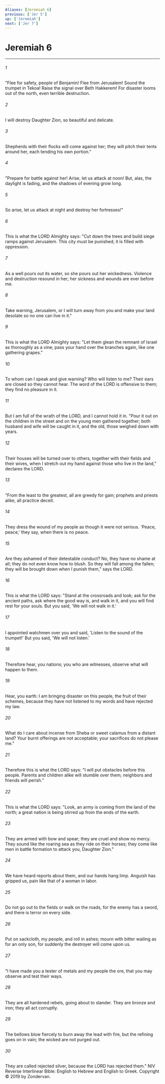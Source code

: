 ```yaml
---
Aliases: [Jeremiah 6]
previous: ['Jer 5']
up: ['Jeremiah']
next: ['Jer 7']
---
```

# Jeremiah 6

***


###### 1 
"Flee for safety, people of Benjamin! Flee from Jerusalem! Sound the trumpet in Tekoa! Raise the signal over Beth Hakkerem! For disaster looms out of the north, even terrible destruction. 

###### 2 
I will destroy Daughter Zion, so beautiful and delicate. 

###### 3 
Shepherds with their flocks will come against her; they will pitch their tents around her, each tending his own portion." 

###### 4 
"Prepare for battle against her! Arise, let us attack at noon! But, alas, the daylight is fading, and the shadows of evening grow long. 

###### 5 
So arise, let us attack at night and destroy her fortresses!" 

###### 6 
This is what the LORD Almighty says: "Cut down the trees and build siege ramps against Jerusalem. This city must be punished; it is filled with oppression. 

###### 7 
As a well pours out its water, so she pours out her wickedness. Violence and destruction resound in her; her sickness and wounds are ever before me. 

###### 8 
Take warning, Jerusalem, or I will turn away from you and make your land desolate so no one can live in it." 

###### 9 
This is what the LORD Almighty says: "Let them glean the remnant of Israel as thoroughly as a vine; pass your hand over the branches again, like one gathering grapes." 

###### 10 
To whom can I speak and give warning? Who will listen to me? Their ears are closed so they cannot hear. The word of the LORD is offensive to them; they find no pleasure in it. 

###### 11 
But I am full of the wrath of the LORD, and I cannot hold it in. "Pour it out on the children in the street and on the young men gathered together; both husband and wife will be caught in it, and the old, those weighed down with years. 

###### 12 
Their houses will be turned over to others, together with their fields and their wives, when I stretch out my hand against those who live in the land," declares the LORD. 

###### 13 
"From the least to the greatest, all are greedy for gain; prophets and priests alike, all practice deceit. 

###### 14 
They dress the wound of my people as though it were not serious. 'Peace, peace,' they say, when there is no peace. 

###### 15 
Are they ashamed of their detestable conduct? No, they have no shame at all; they do not even know how to blush. So they will fall among the fallen; they will be brought down when I punish them," says the LORD. 

###### 16 
This is what the LORD says: "Stand at the crossroads and look; ask for the ancient paths, ask where the good way is, and walk in it, and you will find rest for your souls. But you said, 'We will not walk in it.' 

###### 17 
I appointed watchmen over you and said, 'Listen to the sound of the trumpet!' But you said, 'We will not listen.' 

###### 18 
Therefore hear, you nations; you who are witnesses, observe what will happen to them. 

###### 19 
Hear, you earth: I am bringing disaster on this people, the fruit of their schemes, because they have not listened to my words and have rejected my law. 

###### 20 
What do I care about incense from Sheba or sweet calamus from a distant land? Your burnt offerings are not acceptable; your sacrifices do not please me." 

###### 21 
Therefore this is what the LORD says: "I will put obstacles before this people. Parents and children alike will stumble over them; neighbors and friends will perish." 

###### 22 
This is what the LORD says: "Look, an army is coming from the land of the north; a great nation is being stirred up from the ends of the earth. 

###### 23 
They are armed with bow and spear; they are cruel and show no mercy. They sound like the roaring sea as they ride on their horses; they come like men in battle formation to attack you, Daughter Zion." 

###### 24 
We have heard reports about them, and our hands hang limp. Anguish has gripped us, pain like that of a woman in labor. 

###### 25 
Do not go out to the fields or walk on the roads, for the enemy has a sword, and there is terror on every side. 

###### 26 
Put on sackcloth, my people, and roll in ashes; mourn with bitter wailing as for an only son, for suddenly the destroyer will come upon us. 

###### 27 
"I have made you a tester of metals and my people the ore, that you may observe and test their ways. 

###### 28 
They are all hardened rebels, going about to slander. They are bronze and iron; they all act corruptly. 

###### 29 
The bellows blow fiercely to burn away the lead with fire, but the refining goes on in vain; the wicked are not purged out. 

###### 30 
They are called rejected silver, because the LORD has rejected them." NIV Reverse Interlinear Bible: English to Hebrew and English to Greek. Copyright © 2019 by Zondervan.
